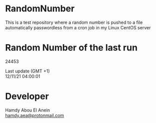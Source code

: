 # RandomNumber    
This is a test repository where a random number is pushed to a file automatically passwordless from a cron job in my Linux CentOS server    
# Random Number of the last run   
24453
      
Last update (GMT +1)    
12/11/21 04:00:01
# Developer    
Hamdy Abou El Anein   
hamdy.aea@protonmail.com
